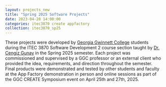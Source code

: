 ```yaml
---
layout: projects_new
title: "Spring 2025 Software Projects"
date: 2023-04-28 14:00:00
categories: itec3870 create appfactory
collection: itec3870_sp25
---
```

These projects were developed by [Georgia Gwinnett College][ggc]
students during the ITEC 3870 Software Development 2 course section
taught by [Dr. Cengiz Gunay][gunay-ggc] in the Spring 2025
semester. Each project was commissioned and supervised by a GGC
professor or an external client who provided the idea, requirements,
and direction throughout the semester. Final products were
demonstrated and tested by other students and faculty at the App
Factory demonstration in person and online sessions as part of the GGC
CREATE Symposium event on April 25th and 27th, 2025.

[ggc]: http://www.ggc.edu
[gunay-ggc]: http://www.ggc.edu/about-ggc/directory/cengiz-gunay
[doloc-ggc]: http://www.ggc.edu/about-ggc/directory/anca-doloc-mihu
